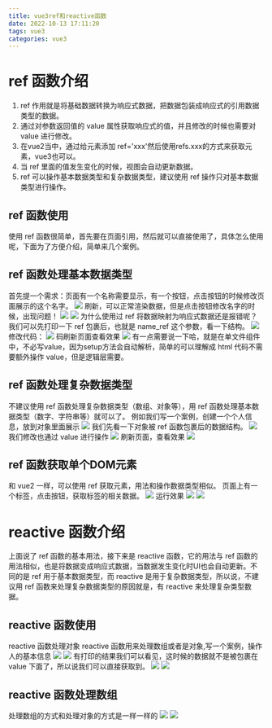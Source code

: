 ```yaml
---
title: vue3ref和reactive函数
date: 2022-10-13 17:11:20
tags: vue3
categories: vue3
---
```

# ref 函数介绍
1. ref 作用就是将基础数据转换为响应式数据，把数据包装成响应式的引用数据类型的数据。
2. 通过对参数返回值的 value 属性获取响应式的值，并且修改的时候也需要对 value 进行修改。
3. 在vue2当中，通过给元素添加 ref='xxx'然后使用refs.xxx的方式来获取元素，vue3也可以。
4. 当 ref 里面的值发生变化的时候，视图会自动更新数据。
5. ref 可以操作基本数据类型和复杂数据类型，建议使用 ref 操作只对基本数据类型进行操作。

## ref 函数使用
使用 ref 函数很简单，首先要在页面引用，然后就可以直接使用了，具体怎么使用呢，下面为了方便介绍，简单来几个案例。

## ref 函数处理基本数据类型
首先提一个需求：页面有一个名称需要显示，有一个按钮，点击按钮的时候修改页面展示的这个名字。
![](ref基本数据类型代码.png)
刷新，可以正常渲染数据，但是点击按钮修改名字的时候，出现问题！
![](ref基本出错.png)
![](ref基本控制台.png)
为什么使用过 ref 将数据映射为响应式数据还是报错呢？我们可以先打印一下 ref 包裹后，也就是 name_ref 这个参数，看一下结构。
![](ref结构.png)
修改代码：
![](ref修改代码.png)
码刷新页面查看效果
![](ref基本修改成功.png)
有一点需要说一下哈，就是在单文件组件中，不必写value，因为setup方法会自动解析，简单的可以理解成 html 代码不需要额外操作 value，但是逻辑层需要。

## ref 函数处理复杂数据类型
不建议使用 ref 函数处理复杂数据类型（数组、对象等），用 ref 函数处理基本数据类型（数字、字符串等）就可以了。
例如我们写一个案例，创建一个个人信息，放到对象里面展示
![](ref复杂数据代码.png)
我们先看一下对象被 ref 函数包裹后的数据结构。
![](ref复杂结构.png)
我们修改也通过 value 进行操作
![](ref复杂修改代码.png)
刷新页面，查看效果
![](ref复杂修改代码成功.png)

## ref 函数获取单个DOM元素
和 vue2 一样，可以使用 ref 获取元素，用法和操作数据类型相似。
页面上有一个标签，点击按钮，获取标签的相关数据。
![](refdom代码.png)
运行效果
![](ref成功.png)
![](ref打印.png)

# reactive 函数介绍
上面说了 ref 函数的基本用法，接下来是 reactive 函数，它的用法与 ref 函数的用法相似，也是将数据变成响应式数据，当数据发生变化时UI也会自动更新。不同的是 ref 用于基本数据类型，而 reactive 是用于复杂数据类型，所以说，不建议用 ref 函数来处理复杂数据类型的原因就是，有 reactive 来处理复杂类型数据。

## reactive 函数使用
reactive 函数处理对象
reactive 函数用来处理数组或者是对象,写一个案例，操作人的基本信息
![](reactive对象代码.png)
![](reactive对象结果.png)
有打印的结果我们可以看见，这时候的数据就不是被包裹在 value 下面了，所以说我们可以直接获取到。
![](reactive修改代码.png)
![](reactive对象修改结果.png)

## reactive 函数处理数组
处理数组的方式和处理对象的方式是一样一样的
![](reactive数组代码.png)
![](reactive数组处理结果.png)


